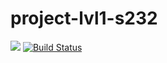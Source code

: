 # project-lvl1-s232
<a href="https://codeclimate.com/github/codeclimate/codeclimate/maintainability"><img src="https://api.codeclimate.com/v1/badges/a99a88d28ad37a79dbf6/maintainability" /></a>
[![Build Status](https://travis-ci.org/Fr0st1e/project-lvl1-s232.svg?branch=master)](https://travis-ci.org/Fr0st1e/project-lvl1-s232)
